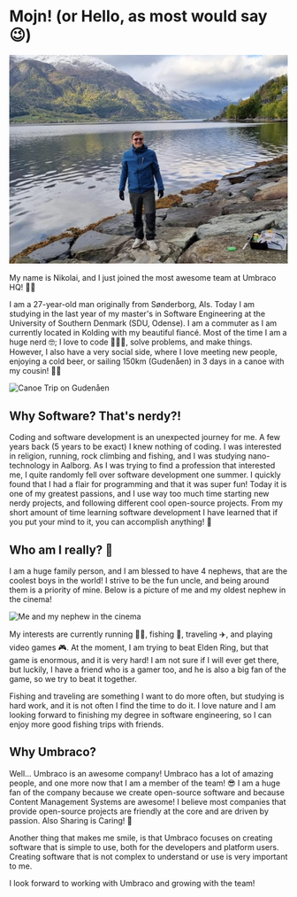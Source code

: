 # Mojn! (or Hello, as most would say 😉)

![Me in Norway](images/me-in-norway.jpg)

My name is Nikolai, and I just joined the most awesome team at Umbraco HQ! 🥳🥳

I am a 27-year-old man originally from Sønderborg, Als. Today I am studying in the last year of my master's in Software Engineering at the University of Southern Denmark (SDU, Odense). I am a commuter as I am currently located in Kolding with my beautiful fiancé. Most of the time I am a huge nerd 🤓; I love to code 👨🏻‍💻, solve problems, and make things. However, I also have a very social side, where I love meeting new people, enjoying a cold beer, or sailing 150km (Gudenåen) in 3 days in a canoe with my cousin! 🛶🍻

![Canoe Trip on Gudenåen](images/canoe-trip.png)

## Why Software? That's nerdy?!

Coding and software development is an unexpected journey for me. A few years back (5 years to be exact) I knew nothing of coding. I was interested in religion, running, rock climbing and fishing, and I was studying nano-technology in Aalborg. As I was trying to find a profession that interested me, I quite randomly fell over software development one summer. I quickly found that I had a flair for programming and that it was super fun! Today it is one of my greatest passions, and I use way too much time starting new nerdy projects, and following different cool open-source projects. From my short amount of time learning software development I have learned that if you put your mind to it, you can accomplish anything! 🤩

## Who am I really? 👀

I am a huge family person, and I am blessed to have 4 nephews, that are the coolest boys in the world! I strive to be the fun uncle, and being around them is a priority of mine. Below is a picture of me and my oldest nephew in the cinema! 

![Me and my nephew in the cinema](images/one-of-my-nephews-in-the-cinema.png)

My interests are currently running 🏃🏻, fishing 🎣, traveling ✈️, and playing video games 🎮. At the moment, I am trying to beat Elden Ring, but that game is enormous, and it is very hard! I am not sure if I will ever get there, but luckily, I have a friend who is a gamer too, and he is also a big fan of the game, so we try to beat it together.

Fishing and traveling are something I want to do more often, but studying is hard work, and it is not often I find the time to do it. I love nature and I am looking forward to finishing my degree in software engineering, so I can enjoy more good fishing trips with friends.

## Why Umbraco?

Well... Umbraco is an awesome company! Umbraco has a lot of amazing people, and one more now that I am a member of the team! 😎 I am a huge fan of the company because we create open-source software and because Content Management Systems are awesome! I believe most companies that provide open-source projects are friendly at the core and are driven by passion. Also Sharing is Caring! 🤝

Another thing that makes me smile, is that Umbraco focuses on creating software that is simple to use, both for the developers and platform users. Creating software that is not complex to understand or use is very important to me.

I look forward to working with Umbraco and growing with the team! 